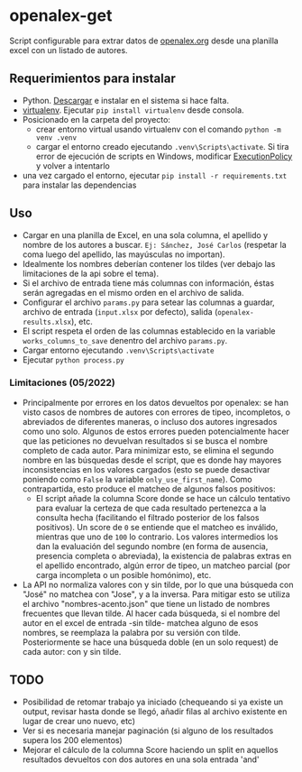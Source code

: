 # openalex-get
Script configurable para extrar datos de [openalex.org](https://openalex.org/rest-api) desde una planilla excel con un listado de autores.

## Requerimientos para instalar
- Python. [Descargar](https://www.python.org/downloads/) e instalar en el sistema si hace falta.
- [virtualenv](https://virtualenv.pypa.io/en/latest/). Ejecutar `pip install virtualenv` desde consola.
- Posicionado en la carpeta del proyecto:
    - crear entorno virtual usando virtualenv con el comando `python -m venv .venv`
    - cargar el entorno creado ejecutando `.venv\Scripts\activate`. Si tira error de ejecución de scripts en Windows, modificar [ExecutionPolicy](https://www.alexmedina.net/habilitar-la-ejecucion-de-scripts-para-powershell/) y volver a intentarlo
 - una vez cargado el entorno, ejecutar `pip install -r requirements.txt` para instalar las dependencias

## Uso
- Cargar en una planilla de Excel, en una sola columna, el apellido y nombre de los autores a buscar. `Ej: Sánchez, José Carlos` (respetar la coma luego del apellido, las mayúsculas no importan).
- Idealmente los nombres deberían contener los tildes (ver debajo las limitaciones de la api sobre el tema).
- Si el archivo de entrada tiene más columnas con información, éstas serán agregadas en el mismo orden en el archivo de salida.
- Configurar el archivo `params.py` para setear las columnas a guardar, archivo de entrada (`input.xlsx` por defecto), salida (`openalex-results.xlsx`), etc.
- El script respeta el orden de las columnas establecido en la variable `works_columns_to_save` denentro del archivo `params.py`.
- Cargar entorno ejecutando `.venv\Scripts\activate`
- Ejecutar `python process.py`

### Limitaciones (05/2022)
- Principalmente por errores en los datos devueltos por openalex: se han visto casos de nombres de autores con errores de tipeo, incompletos, o abreviados de diferentes maneras, o incluso dos autores ingresados como uno solo. Algunos de estos errores pueden potencialmente hacer que las peticiones no devuelvan resultados si se busca el nombre completo de cada autor. Para minimizar esto, se elimina el segundo nombre en las búsquedas desde el script, que es donde hay mayores inconsistencias en los valores cargados (esto se puede desactivar poniendo como `False` la variable `only_use_first_name`). Como contrapartida, esto produce el matcheo de algunos falsos positivos:
    - El script añade la columna Score donde se hace un cálculo tentativo para evaluar la certeza de que cada resultado pertenezca a la consulta hecha (facilitando el filtrado posterior de los falsos positivos). Un score de `0` se entiende que el matcheo es inválido, mientras que uno de `100` lo contrario. Los valores intermedios los dan la evaluación del segundo nombre (en forma de ausencia, presencia completa o abreviada), la existencia de palabras extras en el apellido encontrado, algún error de tipeo, un matcheo parcial (por carga incompleta o un posible homónimo), etc.
- La API no normaliza valores con y sin tilde, por lo que una búsqueda con "José" no matchea con "Jose", y a la inversa. Para mitigar esto se utiliza el archivo "nombres-acento.json" que tiene un listado de nombres frecuentes que llevan tilde. Al hacer cada búsqueda, si el nombre del autor en el excel de entrada -sin tilde- matchea alguno de esos nombres, se reemplaza la palabra por su versión con tilde. Posteriormente se hace una búsqueda doble (en un solo request) de cada autor: con y sin tilde.

## TODO
- Posibilidad de retomar trabajo ya iniciado (chequeando si ya existe un output, revisar hasta donde se llegó, añadir filas al archivo existente en lugar de crear uno nuevo, etc)
- Ver si es necesaria manejar paginación (si alguno de los resultados supera los 200 elementos)
- Mejorar el cálculo de la columna Score haciendo un split en aquellos resultados devueltos con dos autores en una sola entrada 'and'